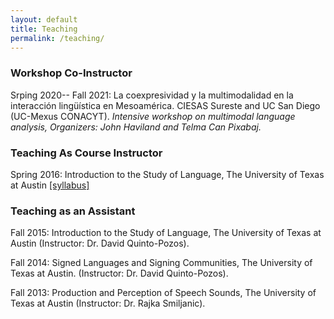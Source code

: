 ```yaml
---
layout: default
title: Teaching
permalink: /teaching/
---
```


### Workshop Co-Instructor

Srping 2020-- Fall 2021: La coexpresividad y la multimodalidad en la interacción lingüística en Mesoamérica. CIESAS Sureste and UC San Diego (UC-Mexus CONACYT).
*Intensive workshop on multimodal language analysis, Organizers: John Haviland and Telma Can Pixabaj.*

### Teaching As Course Instructor

Spring 2016: Introduction to the Study of Language, The University of Texas at Austin
[[syllabus]](/PDFs/Syllabus_LIN306_Mesh_Apr272016.pdf)
### Teaching as an Assistant

Fall 2015: Introduction to the Study of Language, The University of Texas at Austin (Instructor: Dr. David Quinto-Pozos). 

Fall 2014: Signed Languages and Signing Communities, The University of Texas at Austin. (Instructor: Dr. David Quinto-Pozos).

Fall 2013: Production and Perception of Speech Sounds, The University of Texas at Austin (Instructor: Dr. Rajka Smiljanic).
